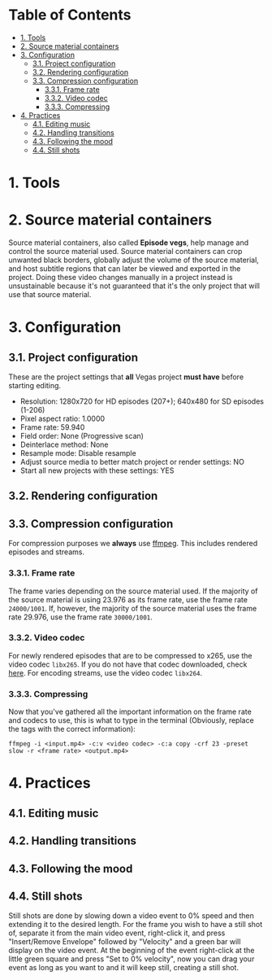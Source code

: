 # Table of Contents
- [1. Tools](#1-tools)
- [2. Source material containers](#2-source-material-containers)
- [3. Configuration](#3-configuration)
  * [3.1. Project configuration](#31-project-configuration)
  * [3.2. Rendering configuration](#32-rendering-configuration)
  * [3.3. Compression configuration](#33-compression-configuration)
    + [3.3.1. Frame rate](#331-frame-rate)
    + [3.3.2. Video codec](#332-video-codec)
    + [3.3.3. Compressing](#333-compressing)
- [4. Practices](#4-practices)
  * [4.1. Editing music](#41-editing-music)
  * [4.2. Handling transitions](#42-handling-transitions)
  * [4.3. Following the mood](#43-following-the-mood)
  * [4.4. Still shots](#44-still-shots)

# 1. Tools
# 2. Source material containers
Source material containers, also called **Episode vegs**, help manage and control the source material used. Source material containers can crop unwanted black borders, globally adjust the volume of the source material, and host subtitle regions that can later be viewed and exported in the project. Doing these video changes manually in a project instead is unsustainable because it's not guaranteed that it's the only project that will use that source material.

# 3. Configuration
## 3.1. Project configuration
These are the project settings that **all** Vegas project **must have** before starting editing.

- Resolution: 1280x720 for HD episodes (207+); 640x480 for SD episodes (1-206)
- Pixel aspect ratio: 1.0000
- Frame rate: 59.940
- Field order: None (Progressive scan)
- Deinterlace method: None
- Resample mode: Disable resample
- Adjust source media to better match project or render settings: NO
- Start all new projects with these settings: YES

## 3.2. Rendering configuration

## 3.3. Compression configuration
For compression purposes we **always** use [ffmpeg](https://www.ffmpeg.org/download.html). This includes rendered episodes and streams.

### 3.3.1. Frame rate
The frame varies depending on the source material used. If the majority of the source material is using 23.976 as its frame rate, use the frame rate `24000/1001`. If, however, the majority of the source material uses the frame rate 29.976, use the frame rate `30000/1001`.

### 3.3.2. Video codec
For newly rendered episodes that are to be compressed to x265, use the video codec `libx265`. If you do not have that codec downloaded, check [here](https://trac.ffmpeg.org/wiki/Encode/H.265). For encoding streams, use the video codec `libx264`.


### 3.3.3. Compressing
Now that you've gathered all the important information on the frame rate and codecs to use, this is what to type in the terminal (Obviously, replace the tags with the correct information):

```ffmpeg -i <input.mp4> -c:v <video codec> -c:a copy -crf 23 -preset slow -r <frame rate> <output.mp4>```

# 4. Practices
## 4.1. Editing music
## 4.2. Handling transitions
## 4.3. Following the mood
## 4.4. Still shots
Still shots are done by slowing down a video event to 0% speed and then extending it to the desired length. For the frame you wish to have a still shot of, separate it from the main video event, right-click it, and press "Insert/Remove Envelope" followed by "Velocity" and a green bar will display on the video event. At the beginning of the event right-click at the little green square and press "Set to 0% velocity", now you can drag your event as long as you want to and it will keep still, creating a still shot.
